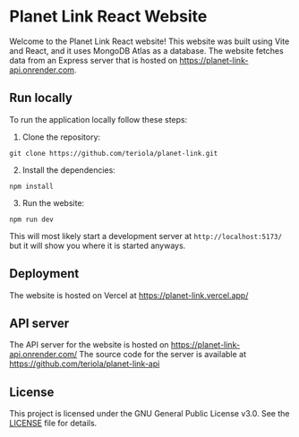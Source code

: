 # Planet Link React Website

Welcome to the Planet Link React website! This website was built using Vite and React, and it uses MongoDB Atlas as a database. The website fetches data from an Express server that is hosted on https://planet-link-api.onrender.com.

## Run locally

To run the application locally follow these steps:

1. Clone the repository:

```
git clone https://github.com/teriola/planet-link.git
```

2. Install the dependencies:

```
npm install
```

3. Run the website:

```
npm run dev
```

This will most likely start a development server at `http://localhost:5173/` but it will show you where it is started anyways.

## Deployment

The website is hosted on Vercel at https://planet-link.vercel.app/

## API server

The API server for the website is hosted on https://planet-link-api.onrender.com/
The source code for the server is available at https://github.com/teriola/planet-link-api

## License

This project is licensed under the GNU General Public License v3.0. See the [LICENSE](LICENSE) file for details.
